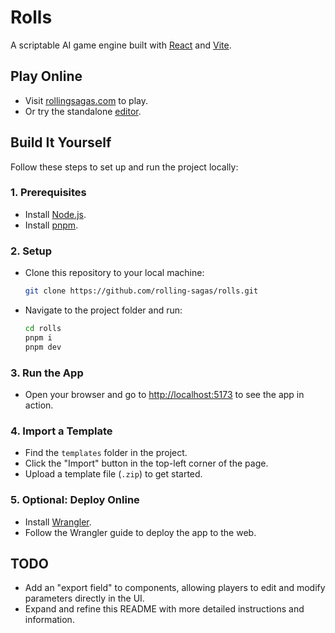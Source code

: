 # Rolls
A scriptable AI game engine built with [React](https://react.dev/) and [Vite](https://vite.dev/).

## Play Online
- Visit [rollingsagas.com](https://rollingsagas.com) to play.
- Or try the standalone [editor](https://react-rolls.rollingsagas.com).

## Build It Yourself
Follow these steps to set up and run the project locally:

### 1. Prerequisites
- Install [Node.js](https://nodejs.org/).
- Install [pnpm](https://pnpm.io/).

### 2. Setup
- Clone this repository to your local machine:
  ```bash
  git clone https://github.com/rolling-sagas/rolls.git
  ```
- Navigate to the project folder and run:
  ```bash
  cd rolls
  pnpm i
  pnpm dev
  ```

### 3. Run the App
- Open your browser and go to [http://localhost:5173](http://localhost:5173/) to see the app in action.

### 4. Import a Template
- Find the `templates` folder in the project.
- Click the "Import" button in the top-left corner of the page.
- Upload a template file (`.zip`) to get started.

### 5. Optional: Deploy Online
- Install [Wrangler](https://developers.cloudflare.com/workers/get-started/guide/).
- Follow the Wrangler guide to deploy the app to the web.

## TODO
- Add an "export field" to components, allowing players to edit and modify parameters directly in the UI.
- Expand and refine this README with more detailed instructions and information.
